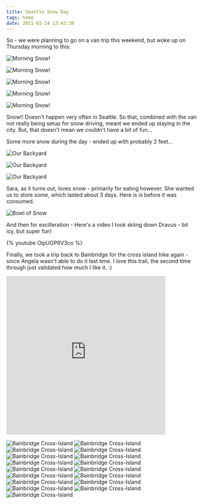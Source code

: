 ```yaml
---
title: Seattle Snow Day
tags: home
date: 2021-02-14 13:43:30
---
```


So - we were planning to go on a van trip this weekend, but woke up on Thursday morning to this:

![Morning Snow!](morning1.jpg)

![Morning Snow!](morning2.jpg)

![Morning Snow!](morning3.jpg)

![Morning Snow!](morning4.jpg)

![Morning Snow!](morning5.jpg)

Snow!! Doesn't happen very often in Seattle. So that, combined with the van not really being setup for snow driving, meant we ended up staying in the city. But, that doesn't mean we couldn't have a bit of fun...

Some more snow during the day - ended up with probably 2 feet...

![Our Backyard](backyard.jpg)

![Our Backyard](backyard1.jpg)

![Our Backyard](backyard2.jpg)

Sara, as it turns out, loves snow - primarily for eating however. She wanted us to store some, which lasted about 3 days. Here is is before it was consumed.

![Bowl of Snow](saving_the_snow.jpg)

And then for excilleration - Here's a video I took skiing down Dravus - bit icy, but super fun!

{% youtube OlpUGP6V3co %}

Finally, we took a trip back to Bainbridge for the cross island hike again - since Angela wasn't able to do it last time. I love this trail, the second time through just validated how much I like it. :)

<iframe src='https://www.gaiagps.com/public/ghDqWB2XHXriARQpi1Aq6ppc?embed=True' style='border:none; overflow-y: hidden; background-color:white; min-width: 320px; max-width:420px; width:100%; height: 420px;' scrolling='no' seamless='seamless'></iframe>

![Bainbridge Cross-Island](bainbridge1.jpg)
![Bainbridge Cross-Island](bainbridge2.jpg)
![Bainbridge Cross-Island](bainbridge3.jpg)
![Bainbridge Cross-Island](bainbridge4.jpg)
![Bainbridge Cross-Island](bainbridge5.jpg)
![Bainbridge Cross-Island](bainbridge6.jpg)
![Bainbridge Cross-Island](bainbridge7.jpg)
![Bainbridge Cross-Island](bainbridge8.jpg)
![Bainbridge Cross-Island](bainbridge9.jpg)
![Bainbridge Cross-Island](bainbridge10.jpg)
![Bainbridge Cross-Island](bainbridge11.jpg)
![Bainbridge Cross-Island](bainbridge12.jpg)
![Bainbridge Cross-Island](bainbridge13.jpg)
![Bainbridge Cross-Island](bainbridge14.jpg)
![Bainbridge Cross-Island](bainbridge15.jpg)
![Bainbridge Cross-Island](bainbridge16.jpg)
![Bainbridge Cross-Island](bainbridge17.jpg)
